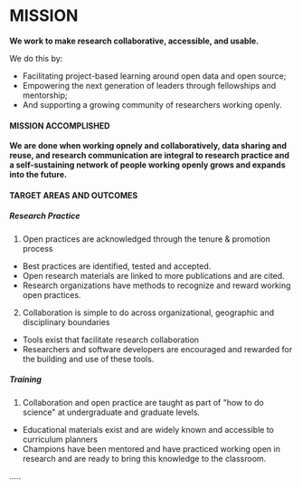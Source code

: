 # MISSION
**We work to make research collaborative, accessible, and usable.**

We do this by:
* Facilitating project-based learning around open data and open source;
* Empowering the next generation of leaders through fellowships and mentorship;
* And supporting a growing community of researchers working openly.

#### MISSION ACCOMPLISHED
**We are done when working opnely and collaboratively, data sharing and reuse, and research communication are integral to research practice and a self-sustaining network of people working openly grows and expands into the future.**

#### TARGET AREAS AND OUTCOMES

##### Research Practice
1. Open practices are acknowledged through the tenure & promotion process
* Best practices are identified, tested and accepted.
* Open research materials are linked to more publications and are cited.
* Research organizations have methods to recognize and reward working open practices.

2. Collaboration is simple to do across organizational, geographic and disciplinary boundaries
* Tools exist that facilitate research collaboration
* Researchers and software developers are encouraged and rewarded for the building and use of these tools.

##### Training
1. Collaboration and open practice are taught as part of "how to do science" at undergraduate and graduate levels.
* Educational materials exist and are widely known and accessible to curriculum planners
* Champions have been mentored and have practiced working open in research and are ready to bring this knowledge to the classroom.

.....
